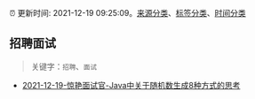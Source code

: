 :alarm_clock: 更新时间: 2021-12-19 09:25:09。[来源分类](../README.md)、[标签分类](../TAGS.md)、[时间分类](../TIMELINE.md)

## 招聘面试


> 关键字：`招聘`、`面试`



- [2021-12-19-惊艳面试官-Java中关于随机数生成8种方式的思考](https://toutiao.io/k/1f0hs2u) 